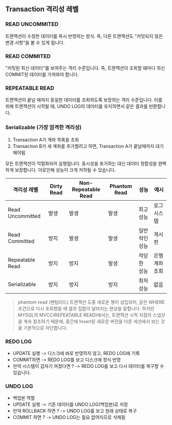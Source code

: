 
## Transaction 격리성 레벨
### READ UNCOMMITED
트랜잭션이 수정한 데이터를 즉시 반영하는 방식. 즉, 다른 트랜잭션도 "커밋되지 않은 변경 사항"을 볼 수 있게 됩니다.

### READ COMMITED
"커밋된 최신 데이터"를 보여주는 격리 수준입니다. 즉, 트랜잭션이 조회할 떄마다 최신 COMMIT된 데이터를 가져와야 합니다.

### REPEATABLE READ
트랜잭션이 끝날 때까지 동일한 데이터를 조회하도록 보장하는 격리 수준입니다. 이를 위해 트랜잭션이 시작될 때, UNDO LOG의 데이터를 유지하면서 같은 결과를 반환합니다.

### Serializable (가장 엄격한 격리성)

1. Transaction A가 계좌 목록을 조회
2. Transaction B가 새 계좌를 추가할려고 하면, Transaction A가 끝날때까지 대기해야됨

모든 트랜잭션이 직렬화되어 실행됩니다. 동시성을 포기하는 대신 데이터 정합성을 완벽하게 보장합니다. 이로인해 성능이 크게 저하될 수 있습니다.



| 격리성 레벨           | Dirty Read | Non-Repeatable Read | Phantom Read | 성능      | 예시       |
| ---------------- | ---------- | ------------------- | ------------ | ------- | -------- |
| Read Uncommitted | 발생         | 발생                  | 발생           | 최고 성능   | 로그 시스템   |
| Read Committed   | 방지         | 발생                  | 발생           | 일반적인 성능 | 게시판      |
| Repeatable Read  | 방지         | 방지                  | 발생           | 적당한 성능  | 은행 계좌 조회 |
| Serializable     | 방지         | 방지                  | 방지           | 최저 성능   | 없음       |

> phantom read (팬텀리드)
> 트랜잭션 도중 새로운 행이 삽입되어, 같은 WHERE 조건으로 다시 조회했을 때 결과 집합이 달라지는 현상을 말합니다.
> 하지만 MYSQL의 MVCC(REPEATABLE READ)에서는, 트랜잭션 시작 지점의 스냅샷을 계속 참조하기 때문에, 중간에 Insert된 새로운 버전을 다른 세션에서 보는 것을 기본적으로 차단합니다.


### REDO LOG

- UPDATE 실행 -> 디스크에 바로 반영하지 않고, REDO LOG에 기록
- COMMIT하면 -> REDO LOG를 보고 디스크에 정식 반영
- 만약 시스템이 갑자기 꺼졌다면 ? -> REDO LOG를 보고 다시 데이터를 복구할 수 있습니다.

### UNDO LOG
- 백업본 역할
- UPDATE 실행 -> 기존 데이터를 UNDO LOG(백업본)로 저장
- 만약 ROLLBACK 하면 ? -> UNDO LOG를 보고 원래 상태로 복구
- COMMIT 하면 ? -> UNDO LOG는 필요 없어지므로 삭제됨

